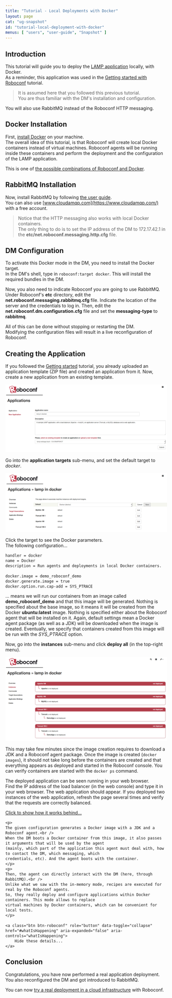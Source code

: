 ```yaml
---
title: "Tutorial - Local Deployments with Docker"
layout: page
cat: "ug-snapshot"
id: "tutorial-local-deployment-with-docker"
menus: [ "users", "user-guide", "Snapshot" ]
---
```


## Introduction

This tutorial will guide you to deploy the [LAMP application](https://bintray.com/artifact/download/roboconf/roboconf-tutorial-samples/lamp-webapp-bash-0.6.0-1.0.zip)
locally, with Docker.  
As a reminder, this application was used in the 
[Getting started with Roboconf](tutorial-getting-started-with-roboconf.html) tutorial.

> It is assumed here that you followed this previous tutorial.  
> You are thus familiar with the DM's installation and configuration. 

You will also use RabbitMQ instead of the Roboconf HTTP messaging.


## Docker Installation

First, [install Docker](docker-tips.html) on your machine.  
The overall idea of this tutorial, is that Roboconf will create local Docker
containers instead of virtual machines. Roboconf agents will be running inside these containers
and perform the deployment and the configuration of the LAMP application.

This is one of [the possible combinations of Roboconf and Docker](using-docker-with-roboconf.html).


## RabbitMQ Installation

Now, install RabbitMQ by following [the user guide](installing-rabbit-mq.html).  
You can also use [www.cloudamqp.com](https://www.cloudamqp.com/) with a free account.

> Notice that the HTTP messaging also works with local Docker containers.  
> The only thing to do is to set the IP address of the DM to 172.17.42.1 in the **etc/net.roboconf.messaging.http.cfg** file.


## DM Configuration

To activate this Docker mode in the DM, you need to install the Docker target.  
In the DM's shell, type in `roboconf:target docker`. This will install the required bundles in the DM.

Now, you also need to indicate Roboconf you are going to use RabbitMQ.  
Under Roboconf's **etc** directory, edit the **net.roboconf.messaging.rabbitmq.cfg** file. Indicate the location of the server and the
credentials to log in. Then, edit the **net.roboconf.dm.configuration.cfg** file and set the **messaging-type** to **rabbitmq**.

All of this can be done without stopping or restarting the DM.  
Modifying the configuration files will result in a live reconfiguration of Roboconf.


## Creating the Application

If you followed the [Getting started](tutorial-getting-started-with-roboconf.html) tutorial,
you already uploaded an application template (ZIP file) and created an application from it. Now,
create a new application from an existing template.

<img src="/resources/img/tutorial-docker-new-app.jpg" alt="Create a new application" class="gs" />

Go into the **application targets** sub-menu, and set the default target to *docker*.

<img src="/resources/img/tutorial-docker-default-target.jpg" alt="Set the default target to Docker" class="gs" />

Click the target to see the Docker parameters.  
The following configuration...

```properties
handler = docker
name = Docker
description = Run agents and deployments in local Docker containers.

docker.image = demo_roboconf_demo
docker.generate.image = true
docker.option.run.cap-add = SYS_PTRACE
```

... means we will run our containers from an image called **demo\_roboconf\_demo** and that this image
will be generated. Nothing is specified about the base image, so it means it will be created from the Docker **ubuntu:latest** image.
Nothing is specified either about the Roboconf agent that will be installed on it. Again, default settings mean a Docker agent package
(as well as a JDK) will be downloaded when the image is created. Eventually, we specify that containers created from this image will be
run with the *SYS_PTRACE* option.

Now, go into the **instances** sub-menu and click **deploy all** (in the top-right menu).

<img src="/resources/img/tutorial-docker-instances.jpg" alt="Deploy all the instances" class="gs" />

This may take few minutes since the image creation requires to download a JDK and a Roboconf agent package. Once the image is created (`docker images`),
it should not take long before the containers are created and that everything appears as deployed and started in the Roboconf console. You can verify
containers are started with the `docker ps` command.

The deployed application can be seen running in your web browser.  
Find the IP address of the load balancer (in the web console) and type it in your web browser. The web application should appear.
If you deployed two instances of the web application, refresh the page several times and verify that the requests are correctly balanced.


<!-- Bootstrap -->
<a class="btn btn-roboconf" role="button" data-toggle="collapse" href="#whatIsHappening" aria-expanded="false" aria-controls="whatIsHappening">
  Click to show how it works behind...
</a>
<span class="glyphicon glyphicon-info-sign"></span>
<div class="collapse more-about" id="whatIsHappening">

	<p>
	The given configuration generates a Docker image with a JDK and a Roboconf agent.<br />
	When the DM boots a Docker container from this image, it also passes it arguments that will be used by the agent
	(mainly, which part of the application this agent must deal with, how to contact the DM, which messaging, which
	credentials, etc). And the agent boots with the container.
	</p>
	<p>
	Then, the agent can directly interact with the DM (here, through RabbitMQ).<br />
	Unlike what we saw with the in-memory mode, recipes are executed for real by the Roboconf agents.
	So, they really deploy and configure applications within Docker containers. This mode allows to replace
	virtual machines by Docker containers, which can be convenient for local tests.
	</p>

	<a class="btn btn-roboconf" role="button" data-toggle="collapse" href="#whatIsHappening" aria-expanded="false" aria-controls="whatIsHappening">
  		Hide these details...
	</a>

</div>
<!-- Bootstrap -->


## Conclusion

Congratulations, you have now performed a real application deployment.  
You also reconfigured the DM and got introduced to RabbitMQ.

You can now [try a real deployment in a cloud infrastructure](tutorial-first-deployment-in-the-cloud.html) with Roboconf.
